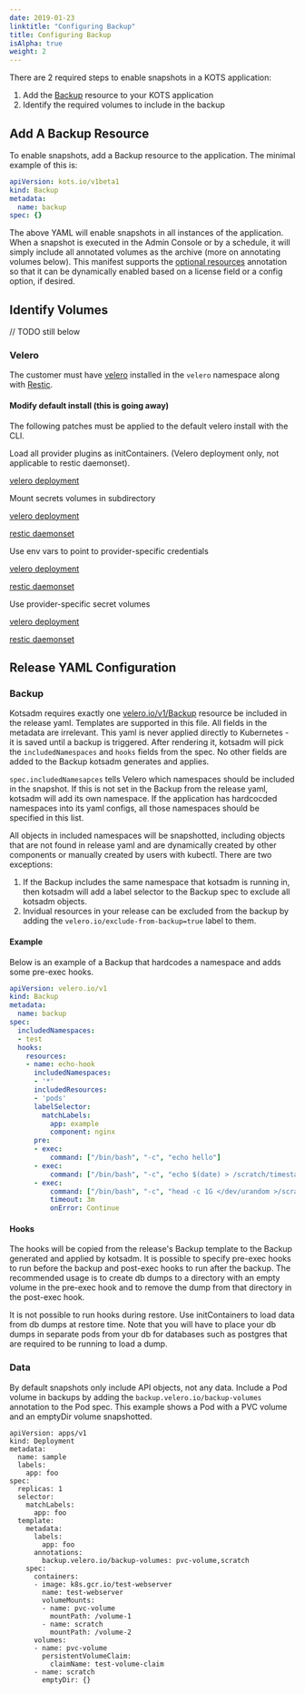 ```yaml
---
date: 2019-01-23
linktitle: "Configuring Backup"
title: Configuring Backup
isAlpha: true
weight: 2
---
```


There are 2 required steps to enable snapshots in a KOTS application:
1. Add the [Backup](/reference/v1beta1/backup) resource to your KOTS application
1. Identify the required volumes to include in the backup

## Add A Backup Resource

To enable snapshots, add a Backup resource to the application. The minimal example of this is:

```yaml
apiVersion: kots.io/v1beta1
kind: Backup
metadata:
  name: backup
spec: {}
```

The above YAML will enable snapshots in all instances of the application. When a snapshot is executed in the Admin Console or by a schedule, it will simply include all annotated volumes as the archive (more on annotating volumes below). This manifest supports the [optional resources](/vendor/packaging/optional-resources/) annotation so that it can be dynamically enabled based on a license field or a config option, if desired.

## Identify Volumes

// TODO still below

### Velero

The customer must have [velero](https://velero.io/) installed in the `velero` namespace along with [Restic](https://velero.io/docs/v1.2.0/restic/).

#### Modify default install (this is going away)

The following patches must be applied to the default velero install with the CLI.

Load all provider plugins as initContainers. (Velero deployment only, not applicable to restic daemonset).

[velero deployment](https://github.com/replicatedhq/kURL/blob/master/addons/velero/1.2.0/deployment.yaml#L20-L34)

Mount secrets volumes in subdirectory

[velero deployment](https://github.com/replicatedhq/kURL/blob/master/addons/velero/1.2.0/deployment.yaml#L48-L53)

[restic daemonset](https://github.com/replicatedhq/kURL/blob/master/addons/velero/1.2.0/restic-daemonset.yaml#L20-L31)

Use env vars to point to provider-specific credentials

[velero deployment](https://github.com/replicatedhq/kURL/blob/master/addons/velero/1.2.0/deployment.yaml#L64-L69)

[restic daemonset](https://github.com/replicatedhq/kURL/blob/master/addons/velero/1.2.0/restic-daemonset.yaml#L46-L51)

Use provider-specific secret volumes

[velero deployment](https://github.com/replicatedhq/kURL/blob/master/addons/velero/1.2.0/deployment.yaml#L71-L82)

[restic daemonset](https://github.com/replicatedhq/kURL/blob/master/addons/velero/1.2.0/restic-daemonset.yaml#L68-L73)


## Release YAML Configuration

### Backup

Kotsadm requires exactly one [velero.io/v1/Backup](https://velero.io/docs/v1.2.0/api-types/backup/) resource be included in the release yaml.
Templates are supported in this file.
All fields in the metadata are irrelevant.
This yaml is never applied directly to Kubernetes - it is saved until a backup is triggered.
After rendering it, kotsadm will pick the `includedNamespaces` and `hooks` fields from the spec.
No other fields are added to the Backup kotsadm generates and applies.

`spec.includedNamesapces` tells Velero which namespaces should be included in the snapshot.
If this is not set in the Backup from the release yaml, kotsadm will add its own namespace.
If the application has hardcocded namespaces into its yaml configs, all those namespaces should be specified in this list.

All objects in included namespaces will be snapshotted, including objects that are not found in release yaml and are dynamically created by other components or manually created by users with kubectl.
There are two exceptions:

1. If the Backup includes the same namespace that kotsadm is running in, then kotsadm will add a label selector to the Backup spec to exclude all kotsadm objects.
2. Invidual resources in your release can be excluded from the backup by adding the `velero.io/exclude-from-backup=true` label to them.

#### Example

Below is an example of a Backup that hardcodes a namespace and adds some pre-exec hooks.

```yaml
apiVersion: velero.io/v1
kind: Backup
metadata:
  name: backup
spec:
  includedNamespaces:
  - test
  hooks:
    resources:
    - name: echo-hook
      includedNamespaces:
      - '*'
      includedResources:
      - 'pods'
      labelSelector:
        matchLabels:
          app: example
          component: nginx
      pre:
      - exec:
          command: ["/bin/bash", "-c", "echo hello"]
      - exec:
          command: ["/bin/bash", "-c", "echo $(date) > /scratch/timestamp"]
      - exec:
          command: ["/bin/bash", "-c", "head -c 1G </dev/urandom >/scratch/data"]
          timeout: 3m
          onError: Continue
```

#### Hooks

The hooks will be copied from the release's Backup template to the Backup generated and applied by kotsadm.
It is possible to specify pre-exec hooks to run before the backup and post-exec hooks to run after the backup.
The recommended usage is to create db dumps to a directory with an empty volume in the pre-exec hook and to remove the dump from that directory in the post-exec hook.

It is not possible to run hooks during restore.
Use initContainers to load data from db dumps at restore time.
Note that you will have to place your db dumps in separate pods from your db for databases such as postgres that are required to be running to load a dump.

### Data

By default snapshots only include API objects, not any data.
Include a Pod volume in backups by adding the `backup.velero.io/backup-volumes` annotation to the Pod spec.
This example shows a Pod with a PVC volume and an emptyDir volume snapshotted.

```
apiVersion: apps/v1
kind: Deployment
metadata:
  name: sample
  labels:
    app: foo
spec:
  replicas: 1
  selector:
    matchLabels:
      app: foo
  template:
    metadata:
      labels:
        app: foo
      annotations:
        backup.velero.io/backup-volumes: pvc-volume,scratch
    spec:
      containers:
      - image: k8s.gcr.io/test-webserver
        name: test-webserver
        volumeMounts:
        - name: pvc-volume
          mountPath: /volume-1
        - name: scratch
          mountPath: /volume-2
      volumes:
      - name: pvc-volume
        persistentVolumeClaim:
          claimName: test-volume-claim
      - name: scratch
        emptyDir: {}
```
